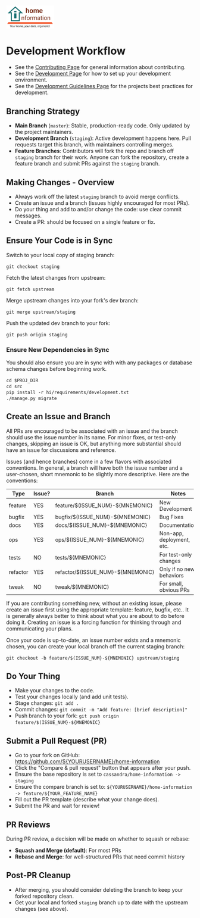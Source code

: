 <img src="../../src/hi/static/img/hi-logo-w-tagline-197x96.png" alt="Home Information Logo" width="128">

# Development Workflow

- See the [Contributing Page](../../CONTRIBUTING.md) for general information about contributing.
- See the [Development Page](Setup.md) for how to set up your development environment.
- See the [Development Guidelines Page](Guidelines.md) for the projects best practices for development.

## Branching Strategy

- **Main Branch** (`master`): Stable, production-ready code. Only updated by the project maintainers.
- **Development Branch** (`staging`): Active development happens here. Pull requests target this branch, with maintainers controlling merges.
- **Feature Branches**: Contributors will fork the repo and branch off `staging` branch for their work.  Anyone can fork the repository, create a feature branch and submit PRs against the `staging` branch.

## Making Changes - Overview

- Always work off the latest `staging` branch to avoid merge conflicts.
- Create an issue and a branch (issues highly encouraged for most PRs).
- Do your thing and add to and/or change the code: use clear commit messages.
- Create a PR: should be focused on a single feature or fix.

## Ensure Your Code is in Sync

Switch to your local copy of staging branch:
``` shell
git checkout staging
```

Fetch the latest changes from upstream:
``` shell
git fetch upstream
```

Merge upstream changes into your fork's dev branch:
``` shell
git merge upstream/staging
```

Push the updated dev branch to your fork:
``` shell
git push origin staging
```

### Ensure New Dependencies in Sync

You should also ensure you are in sync with with any packages or database schema changes before beginning work.
``` shell
cd $PROJ_DIR
cd src
pip install -r hi/requirements/development.txt
./manage.py migrate
```

## Create an Issue and Branch

All PRs are encouraged to be associated with an issue and the branch should use the issue number in its name. For minor fixes, or test-only changes, skipping an issue is OK, but anything more substantial should have an issue for discussions and reference.

Issues (and hence branches) come in a few flavors with associated conventions.  In general, a branch will have both the issue number and a user-chosen, short mnemonic to be slightly more descriptive. Here are the conventions:

| Type    | Issue? | Branch                          | Notes |
|----------|-----|-----------------------------------|---------------|
| feature  | YES | feature/$(ISSUE_NUM}-${MNEMONIC}  | New Development |
| bugfix   | YES | bugfix/$(ISSUE_NUM}-${MNEMONIC}   | Bug Fixes |
| docs     | YES | docs/$(ISSUE_NUM}-${MNEMONIC}     | Documentation |
| ops      | YES | ops/$(ISSUE_NUM}-${MNEMONIC}      | Non-app, deployment, etc. |
| tests    | NO  | tests/${MNEMONIC}                 | For test-only changes |
| refactor | YES | refactor/$(ISSUE_NUM}-${MNEMONIC} | Only if no new behaviors |
| tweak    | NO  | tweak/${MNEMONIC}                 | For small, obvious PRs |

If you are contributing something new, without an existing issue, please create an issue first using the appropriate template: feature, bugfix, etc.. It is generally always better to think about what you are about to do before doing it. Creating an issue is a forcing function for thinking through and communicating your plans.

Once your code is up-to-date, an issue number exists and a mnemonic chosen, you can create your local branch off the current staging branch:
``` shell
git checkout -b feature/$(ISSUE_NUM}-${MNEMONIC} upstream/staging
```

## Do Your Thing

- Make your changes to the code.
- Test your changes locally (and add unit tests).
- Stage changes: `git add .`
- Commit changes: `git commit -m "Add feature: [brief description]"`
- Push branch to your fork: `git push origin feature/$(ISSUE_NUM}-${MNEMONIC}`

## Submit a Pull Request (PR)

- Go to your fork on GitHub: https://github.com/${YOURUSERNAME}/home-information
- Click the "Compare & pull request" button that appears after your push.
- Ensure the base repository is set to `cassandra/home-information -> staging`
- Ensure the compare branch is set to: `${YOURUSERNAME}/home-information -> feature/${YOUR_FEATURE_NAME}`
- Fill out the PR template (describe what your change does).
- Submit the PR and wait for review!

## PR Reviews

During PR review, a decision will be made on whether to squash or rebase:
- **Squash and Merge (default)**: For most PRs
- **Rebase and Merge**: for well-structured PRs that need commit history

## Post-PR Cleanup

- After merging, you should consider deleting the branch to keep your forked repository clean.
- Get your local and forked `staging` branch up to date with the upstream changes (see above).
